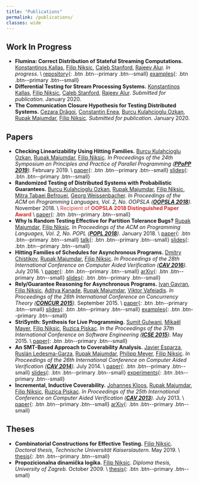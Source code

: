 ```yaml
---
title: "Publications"
permalink: /publications/
classes: wide
---
```


## Work In Progress

* **Flumina: Correct Distribution of Stateful Streaming Computations.**
  [Konstantinos Kallas](https://angelhof.github.io/),
  [Filip Niksic](https://fniksic.github.io/),
  [Caleb Stanford](https://www.cis.upenn.edu/~castan/),
  [Rajeev Alur](https://www.cis.upenn.edu/~alur/).
  _In progress._ \\
  [repository](https://github.com/angelhof/flumina/){: .btn .btn--primary .btn--small}
  [examples](https://github.com/angelhof/flumina-examples){: .btn .btn--primary .btn--small}
* **Differential Testing for Stream Processing Systems.**
  [Konstantinos Kallas](https://angelhof.github.io/),
  [Filip Niksic](https://fniksic.github.io/),
  [Caleb Stanford](https://www.cis.upenn.edu/~castan/),
  [Rajeev Alur](https://www.cis.upenn.edu/~alur/).
  _Submitted for publication._
  January 2020.
* **The Communication Closure Hypothesis for Testing Distributed Systems.**
  [Cezara Drăgoi](https://www.di.ens.fr/~cezarad/),
  [Constantin Enea](https://www.irif.fr/~cenea/),
  [Burcu Kulahcioglu Ozkan](https://people.mpi-sws.org/~burcu/),
  [Rupak Majumdar](https://people.mpi-sws.org/~rupak/),
  [Filip Niksic](https://fniksic.github.io/).
  _Submitted for publication._
  January 2020.

## Papers

* **Checking Linearizability Using Hitting Families.**
  [Burcu Kulahcioglu Ozkan](https://people.mpi-sws.org/~burcu/),
  [Rupak Majumdar](https://people.mpi-sws.org/~rupak/),
  [Filip Niksic](https://fniksic.github.io/).
  _In Proceedings of the 24th Symposium on Principles and Practice of Parallel Programming ([**PPoPP 2019**](https://ppopp19.sigplan.org/))._
  February 2019. \\
  [paper](/assets/files/ppopp2019/paper.pdf){: .btn .btn--primary .btn--small}
  [slides](/assets/files/ppopp2019/slides.pdf){: .btn .btn--primary .btn--small}
* **Randomized Testing of Distributed Systems with Probabilistic Guarantees.**
  [Burcu Kulahcioglu Ozkan](https://people.mpi-sws.org/~burcu/),
  [Rupak Majumdar](https://people.mpi-sws.org/~rupak/),
  [Filip Niksic](https://fniksic.github.io/),
  [Mitra Tabaei Befrouei](https://forsyte.at/alumni/tabaei/),
  [Georg Weissenbacher](http://www.georg.weissenbacher.name/).
  _In Proceedings of the ACM on Programming Languages, Vol. 2, No. OOPSLA
  ([**OOPSLA 2018**](https://conf.researchr.org/track/splash-2018/splash-2018-OOPSLA))._
  November 2018. \\
  <span style="color: #d03030">Recipient of **OOPSLA 2018 Distinguished Paper Award**</span> \\
  [paper](/assets/files/oopsla2018/paper.pdf){: .btn .btn--primary .btn--small}
* **Why Is Random Testing Effective for Partition Tolerance Bugs?**
  [Rupak Majumdar](https://people.mpi-sws.org/~rupak/),
  [Filip Niksic](https://fniksic.github.io/).
  _In Proceedings of the ACM on Programming Languages, Vol. 2, No. POPL
  ([**POPL 2018**](https://popl18.sigplan.org/))._
  January 2018. \\
  [paper](/assets/files/popl2018/paper.pdf){: .btn .btn--primary .btn--small}
  [talk](/talks/#why-is-random-testing-effective-for-partition-tolerance-bugs){: .btn .btn--primary .btn--small}
  [slides](/assets/files/popl2018/slides.pdf){: .btn .btn--primary .btn--small}
* **Hitting Families of Schedules for Asynchronous Programs.**
  [Dmitry Chistikov](https://warwick.ac.uk/fac/sci/dcs/people/dmitry_chistikov/),
  [Rupak Majumdar](https://people.mpi-sws.org/~rupak/),
  [Filip Niksic](https://fniksic.github.io/).
  _In Proceedings of the 28th International Conference on Computer Aided Verification ([**CAV 2016**](http://i-cav.org/2016/))._
  July 2016. \\
  [paper](/assets/files/cav2016/paper.pdf){: .btn .btn--primary .btn--small}
  [arXiv](https://arxiv.org/abs/1602.03755){: .btn .btn--primary .btn--small}
  [slides](/assets/files/cav2016/slides.pdf){: .btn .btn--primary .btn--small}
* **Rely/Guarantee Reasoning for Asynchronous Programs.**
  [Ivan Gavran](https://people.mpi-sws.org/~gavran/),
  [Filip Niksic](https://fniksic.github.io/),
  [Aditya Kanade](http://www.iisc-seal.net/kanade),
  [Rupak Majumdar](https://people.mpi-sws.org/~rupak/),
  [Viktor Vafeiadis](https://people.mpi-sws.org/~viktor/).
  _In Proceedings of the 26th International Conference on Concurrency Theory ([**CONCUR 2015**](http://mafalda.fdi.ucm.es/concur2015/))._
  September 2015. \\
  [paper](/assets/files/concur2015/paper.pdf){: .btn .btn--primary .btn--small}
  [slides](/assets/files/concur2015/slides.pdf){: .btn .btn--primary .btn--small}
  [examples](/assets/files/concur2015/rely-guarantee.tar.gz){: .btn .btn--primary .btn--small}
* **StriSynth: Synthesis for Live Programming.**
  [Sumit Gulwani](https://www.microsoft.com/en-us/research/people/sumitg/),
  [Mikaël Mayer](https://computerscience.uchicago.edu/people/profile/mikael-mayer/),
  [Filip Niksic](https://fniksic.github.io/),
  [Ruzica Piskac](https://www.cs.yale.edu/homes/piskac/).
  _In the Proceedings of the 37th International Conference on Software Engineering ([**ICSE 2015**](http://2015.icse-conferences.org/))._
  May 2015. \\
  [paper](/assets/files/icse2015/paper.pdf){: .btn .btn--primary .btn--small}
* **An SMT-Based Approach to Coverability Analysis.**
  [Javier Esparza](https://www7.in.tum.de/~esparza/),
  [Ruslán Ledesma-Garza](http://ruslanledesma.com/),
  [Rupak Majumdar](https://people.mpi-sws.org/~rupak/),
  [Philipp Meyer](https://www7.in.tum.de/people/detail/index.php?id=people.detail&arg=152),
  [Filip Niksic](https://fniksic.github.io/).
  _In Proceedings of the 26th International Conference on Computer Aided Verification ([**CAV 2014**](http://i-cav.org/2014/))._
  July 2014. \\
  [paper](/assets/files/cav2014/paper.pdf){: .btn .btn--primary .btn--small}
  [slides](/assets/files/cav2014/slides.pdf){: .btn .btn--primary .btn--small}
  [experiments](/assets/files/cav2014/repository.tgz){: .btn .btn--primary .btn--small}
* **Incremental, Inductive Coverability.**
  [Johannes Kloos](https://github.com/johanneskloos),
  [Rupak Majumdar](https://people.mpi-sws.org/~rupak/),
  [Filip Niksic](https://fniksic.github.io/),
  [Ruzica Piskac](https://www.cs.yale.edu/homes/piskac/).
  _In Proceedings of the 25th International Conference on Computer Aided Verification ([**CAV 2013**](http://cav2013.forsyte.at/index.html))._
  July 2013. \\
  [paper](/assets/files/cav2013/paper.pdf){: .btn .btn--primary .btn--small}
  [arXiv](https://arxiv.org/abs/1301.7321){: .btn .btn--primary .btn--small}

## Theses

* **Combinatorial Constructions for Effective Testing.**
  [Filip Niksic](https://fniksic.github.io/).
  _Doctoral thesis, Technische Universität Kaiserslautern._
  May 2019. \\
  [thesis](/assets/files/doctoral-thesis.pdf){: .btn .btn--primary .btn--small}
* **Propozicionalna dinamička logika.**
  [Filip Niksic](https://fniksic.github.io/).
  _Diploma thesis, University of Zagreb._
  October 2009. \\
  [thesis](/assets/files/diploma-thesis.pdf){: .btn .btn--primary .btn--small}
